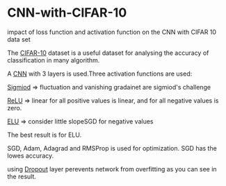 # CNN-with-CIFAR-10
impact of loss function and activation function on the CNN with CIFAR 10 data set

The [CIFAR-10](https://www.cs.toronto.edu/~kriz/cifar.html) dataset is a useful dataset for analysing the accuracy of classification in many algorithm.

A  [CNN](https://en.wikipedia.org/wiki/Convolutional_neural_network) with 3 layers is used.Three activation functions are used:

[Sigmiod](https://en.wikipedia.org/wiki/Sigmoid_function) => fluctuation and vanishing gradainet are sigmiod's challenge

[ReLU](https://en.wikipedia.org/wiki/Rectifier_(neural_networks)) => linear for all positive values is linear, and for all negative values is zero.

[ELU](https://ml-cheatsheet.readthedocs.io/en/latest/activation_functions.html) => consider little slopeSGD for negative values

The best result is for ELU.

SGD, Adam, Adagrad and RMSProp is used for optimization. SGD has the lowes accuracy.

using [Dropout](https://en.wikipedia.org/wiki/Convolutional_neural_network) layer perevents network from overfitting as you can see in the result.
